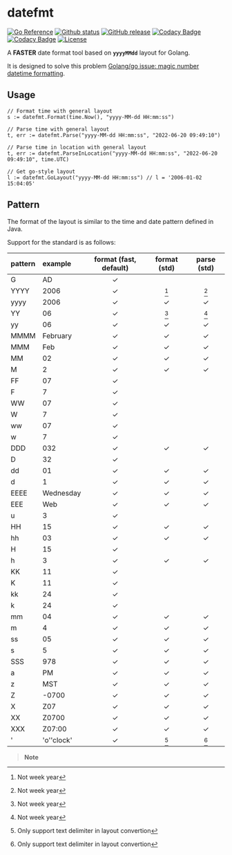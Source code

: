 # datefmt

[![Go Reference](https://pkg.go.dev/badge/github.com/Nomango/datefmt.svg)](https://pkg.go.dev/github.com/Nomango/datefmt)
[![Github status](https://github.com/Nomango/datefmt/actions/workflows/UnitTest.yml/badge.svg?branch=main)](https://github.com/Nomango/datefmt/actions)
[![GitHub release](https://img.shields.io/github/release/nomango/datefmt)](https://github.com/Nomango/datefmt/releases/latest)
[![Codacy Badge](https://app.codacy.com/project/badge/Grade/9dd32aab87364903a57f32543f3bf738)](https://www.codacy.com/gh/Nomango/datefmt/dashboard?utm_source=github.com&amp;utm_medium=referral&amp;utm_content=Nomango/datefmt&amp;utm_campaign=Badge_Grade)
[![Codacy Badge](https://app.codacy.com/project/badge/Coverage/9dd32aab87364903a57f32543f3bf738)](https://www.codacy.com/gh/Nomango/datefmt/dashboard?utm_source=github.com&utm_medium=referral&utm_content=Nomango/datefmt&utm_campaign=Badge_Coverage)
[![License](https://img.shields.io/github/license/nomango/datefmt)](https://github.com/Nomango/datefmt/blob/main/LICENSE)

A **FASTER** date format tool based on **`yyyyMMdd`** layout for Golang.

It is designed to solve this problem [Golang/go issue: magic number datetime formatting](https://github.com/golang/go/issues/38871).

## Usage

```golang
// Format time with general layout
s := datefmt.Format(time.Now(), "yyyy-MM-dd HH:mm:ss")

// Parse time with general layout
t, err := datefmt.Parse("yyyy-MM-dd HH:mm:ss", "2022-06-20 09:49:10")

// Parse time in location with general layout
t, err := datefmt.ParseInLocation("yyyy-MM-dd HH:mm:ss", "2022-06-20 09:49:10", time.UTC)

// Get go-style layout
l := datefmt.GoLayout("yyyy-MM-dd HH:mm:ss") // l = '2006-01-02 15:04:05'
```

## Pattern

The format of the layout is similar to the time and date pattern defined in Java.

Support for the standard is as follows:

| pattern | example   | format (fast, default) | format (std) | parse (std) |
| :---    | :---      |:-:|:-:|:-:|
| G       | AD        | ✓ |   |   |
| YYYY    | 2006      | ✓ | [^1] | [^1] |
| yyyy    | 2006      | ✓ | ✓ | ✓ |
| YY      | 06        | ✓ | [^1] | [^1] |
| yy      | 06        | ✓ | ✓ | ✓ |
| MMMM    | February  | ✓ | ✓ | ✓ |
| MMM     | Feb       | ✓ | ✓ | ✓ |
| MM      | 02        | ✓ | ✓ | ✓ |
| M       | 2         | ✓ | ✓ | ✓ |
| FF      | 07        | ✓ |   |   |
| F       | 7         | ✓ |   |   |
| WW      | 07        | ✓ |   |   |
| W       | 7         | ✓ |   |   |
| ww      | 07        | ✓ |   |   |
| w       | 7         | ✓ |   |   |
| DDD     | 032       | ✓ | ✓ | ✓ |
| D       | 32        | ✓ |   |   |
| dd      | 01        | ✓ | ✓ | ✓ |
| d       | 1         | ✓ | ✓ | ✓ |
| EEEE    | Wednesday | ✓ | ✓ | ✓ |
| EEE     | Web       | ✓ | ✓ | ✓ |
| u       | 3         | ✓ |   |   |
| HH      | 15        | ✓ | ✓ | ✓ |
| hh      | 03        | ✓ | ✓ | ✓ |
| H       | 15        | ✓ |   |   |
| h       | 3         | ✓ | ✓ | ✓ |
| KK      | 11        | ✓ |   |   |
| K       | 11        | ✓ |   |   |
| kk      | 24        | ✓ |   |   |
| k       | 24        | ✓ |   |   |
| mm      | 04        | ✓ | ✓ | ✓ |
| m       | 4         | ✓ | ✓ | ✓ |
| ss      | 05        | ✓ | ✓ | ✓ |
| s       | 5         | ✓ | ✓ | ✓ |
| SSS     | 978       | ✓ | ✓ | ✓ |
| a       | PM        | ✓ | ✓ | ✓ |
| z       | MST       | ✓ | ✓ | ✓ |
| Z       | -0700     | ✓ | ✓ | ✓ |
| X       | Z07       | ✓ | ✓ | ✓ |
| XX      | Z0700     | ✓ | ✓ | ✓ |
| XXX     | Z07:00    | ✓ | ✓ | ✓ |
| '       | 'o''clock'| ✓ | [^2] | [^2] |

> **Note**  
> [^1]: Not week year  
> [^2]: Only support text delimiter in layout convertion  
